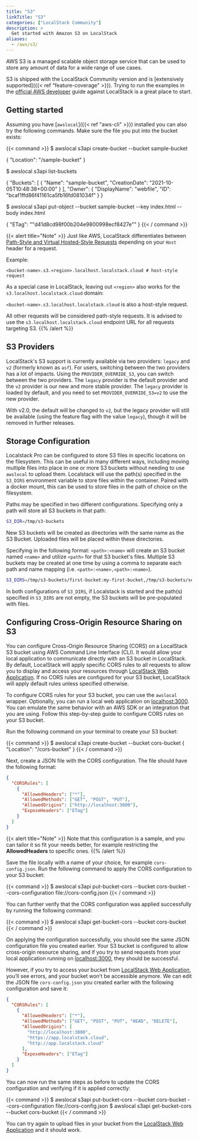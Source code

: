 ```yaml
---
title: "S3"
linkTitle: "S3"
categories: ["LocalStack Community"]
description: >
  Get started with Amazon S3 on LocalStack
aliases:
  - /aws/s3/
---
```


AWS S3 is a managed scalable object storage service that can be used to store any amount of data for a wide range of use cases. 

S3 is shipped with the LocalStack Community version and is [extensively supported]({{< ref "feature-coverage" >}}). Trying to run the examples in the [official AWS developer](https://docs.aws.amazon.com/s3/index.html) guide against LocalStack is a great place to start.

## Getting started

Assuming you have [`awslocal`]({{< ref "aws-cli" >}}) installed you can also try the following commands. Make sure the file you put into the bucket exists:

{{< command >}}
$ awslocal s3api create-bucket --bucket sample-bucket

{
    "Location": "/sample-bucket"
}

$ awslocal s3api list-buckets

{
    "Buckets": [
        {
            "Name": "sample-bucket",
            "CreationDate": "2021-10-05T10:48:38+00:00"
        }
    ],
    "Owner": {
        "DisplayName": "webfile",
        "ID": "bcaf1ffd86f41161ca5fb16fd081034f"
    }
}

$ awslocal s3api put-object --bucket sample-bucket --key index.html --body index.html

{
    "ETag": "\"d41d8cd98f00b204e9800998ecf8427e\""
}
{{< / command >}}


{{< alert title="Note" >}}
Just like AWS, LocalStack differentiates between [Path-Style and Virtual Hosted-Style Requests](https://docs.aws.amazon.com/AmazonS3/latest/userguide/VirtualHosting.html) depending on your `Host` header for a request.

Example:

```plaintext
<bucket-name>.s3.<region>.localhost.localstack.cloud # host-style request
```

As a special case in LocalStack, leaving out `<region>` also works for the `s3.localhost.localstack.cloud` domain:

`<bucket-name>.s3.localhost.localstack.cloud` is also a host-style request.

All other requests will be considered path-style requests. It is advised to use the `s3.localhost.localstack.cloud` endpoint URL for all requests targeting S3.
{{% /alert %}}

## S3 Providers

LocalStack's S3 support is currently available via two providers: `legacy` and `v2` (formerly known as `asf`). For users, switching between the two providers has a lot of impacts. Using the `PROVIDER_OVERRIDE_S3`, you can switch between the two providers. The `legacy` provider is the default provider and the `v2` provider is our new and more stable provider. The `legacy` provider is loaded by default, and you need to set `PROVIDER_OVERRIDE_S3=v2` to use the new provider.

With v2.0, the default will be changed to `v2`, but the legacy provider will still be available (using the feature flag with the value `legacy`), though it will be removed in further releases.

## Storage Configuration

Localstack Pro can be configured to store S3 files in specific locations on the filesystem. This can be useful in many different ways, including moving multiple files into place in one or more S3 buckets without needing to use `awslocal` to upload them. Localstack will use the path(s) specified in the `S3_DIRS` environment variable to store files within the container. Paired with a docker mount, this can be used to store files in the path of choice on the filesystem.

Paths may be specified in two different configurations. Specifying only a path will store all S3 buckets in that path:

```bash
S3_DIR=/tmp/s3-buckets
```

New S3 buckets will be created as directories with the same name as the S3 Bucket. Uploaded files will be placed within these directories.

Specifying in the following format: `<path>:<name>` will create an S3 bucket named `<name>` and utilize `<path>` for that S3 bucket's files. Multiple S3 buckets may be created at one time by using a comma to separate each path and name mapping (i.e. `<path>:<name>,<path>:<name>`).

```bash
S3_DIRS=/tmp/s3-buckets/first-bucket:my-first-bucket,/tmp/s3-buckets/second-bucket:my-second-bucket
```

In both configurations of `S3_DIRS`, if Localstack is started and the path(s) specified in `S3_DIRS` are not empty, the S3 buckets will be pre-populated with files.

## Configuring Cross-Origin Resource Sharing on S3

You can configure Cross-Origin Resource Sharing (CORS) on a LocalStack S3 bucket using AWS Command Line Interface (CLI). It would allow your local application to communicate directly with an S3 bucket in LocalStack. By default, LocalStack will apply specific CORS rules to all requests to allow you to display and access your resources through [LocalStack Web Application](https://app.localstack.cloud). If no CORS rules are configured for your S3 bucket, LocalStack will apply default rules unless specified otherwise.

To configure CORS rules for your S3 bucket, you can use the `awslocal` wrapper. Optionally, you can run a local web application on [localhost:3000](http://localhost:3000). You can emulate the same behavior with an AWS SDK or an integration that you are using. Follow this step-by-step guide to configure CORS rules on your S3 bucket.

Run the following command on your terminal to create your S3 bucket:

{{< command >}}
$ awslocal s3api create-bucket --bucket cors-bucket
{
    "Location": "/cors-bucket"
}
{{< / command >}}

Next, create a JSON file with the CORS configuration. The file should have the following format:

```json
{
  "CORSRules": [
    {
      "AllowedHeaders": ["*"],
      "AllowedMethods": ["GET", "POST", "PUT"],
      "AllowedOrigins": ["http://localhost:3000"],
      "ExposeHeaders": ["ETag"]
    }
  ]
}
```

{{< alert title="Note" >}}
Note that this configuration is a sample, and you can tailor it so fit your needs better, for example restricting the **AllowedHeaders** to specific ones.
{{% /alert %}}

Save the file locally with a name of your choice, for example `cors-config.json`. Run the following command to apply the CORS configuration to your S3 bucket:

{{< command >}}
$ awslocal s3api put-bucket-cors --bucket cors-bucket --cors-configuration file://cors-config.json
{{< / command >}}

You can further verify that the CORS configuration was applied successfully by running the following command:

{{< command >}}
$ awslocal s3api get-bucket-cors --bucket cors-bucket
{{< / command >}}

On applying the configuration successfully, you should see the same JSON configuration file you created earlier. Your S3 bucket is configured to allow cross-origin resource sharing, and if you try to send requests from your local application running on [localhost:3000](http://localhost:3000), they should be successful.

However, if you try to access your bucket from [LocalStack Web Application](https://app.localstack.cloud), you’ll see errors, and your bucket won’t be accessible anymore. We can edit the JSON file `cors-config.json` you created earlier with the following configuration and save it:

```json
{
  "CORSRules": [
    {
      "AllowedHeaders": ["*"],
      "AllowedMethods": ["GET", "POST", "PUT", "HEAD", "DELETE"],
      "AllowedOrigins": [
        "http://localhost:3000",
        "https://app.localstack.cloud",
        "http://app.localstack.cloud"
      ],
      "ExposeHeaders": ["ETag"]
    }
  ]
}
```

You can now run the same steps as before to update the CORS configuration and verifying if it is applied correctly:

{{< command >}}
$ awslocal s3api put-bucket-cors --bucket cors-bucket --cors-configuration file://cors-config.json
$ awslocal s3api get-bucket-cors --bucket cors-bucket
{{< / command >}}

You can try again to upload files in your bucket from the [LocalStack Web Application](https://app.localstack.cloud) and it should work.
